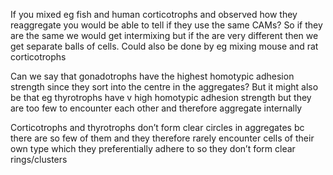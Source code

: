 If you mixed eg fish and human corticotrophs and observed how they reaggregate you would be able to tell if they use the same CAMs? So if they are the same we would get intermixing but if the are very different then we get separate balls of cells. Could also be done by eg mixing mouse and rat corticotrophs

Can we say that gonadotrophs have the highest homotypic adhesion strength since they sort into the centre in the aggregates? But it might also be that eg thyrotrophs have v high homotypic adhesion strength but they are too few to encounter each other and therefore aggregate internally

Corticotrophs and thyrotrophs don’t form clear circles in aggregates bc there are so few of them and they therefore rarely encounter cells of their own type which they preferentially adhere to so they don’t form clear rings/clusters